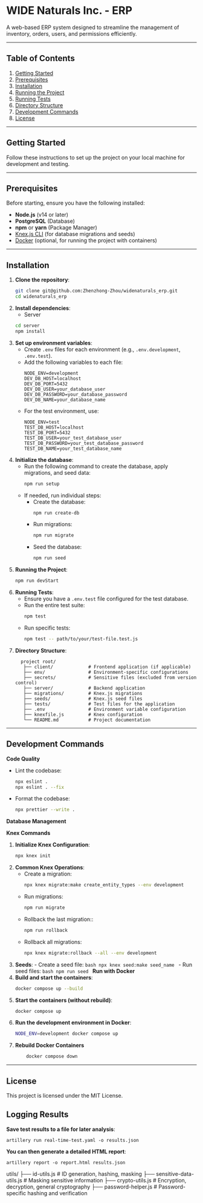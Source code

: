 # WIDE Naturals Inc. - ERP

A web-based ERP system designed to streamline the management of inventory, orders, users, and permissions efficiently.

---

## **Table of Contents**

1. [Getting Started](#getting-started)
2. [Prerequisites](#prerequisites)
3. [Installation](#installation)
4. [Running the Project](#running-the-project)
5. [Running Tests](#running-tests)
6. [Directory Structure](#directory-structure)
7. [Development Commands](#development-commands)
8. [License](#license)

---

## **Getting Started**

Follow these instructions to set up the project on your local machine for development and testing.

---

## **Prerequisites**

Before starting, ensure you have the following installed:

- **Node.js** (v14 or later)
- **PostgreSQL** (Database)
- **npm** or **yarn** (Package Manager)
- [Knex.js CLI](https://knexjs.org/) (for database migrations and seeds)
- [Docker](https://www.docker.com/) (optional, for running the project with containers)

---

## **Installation**

1. **Clone the repository**:
   ```bash
   git clone git@github.com:Zhenzhong-Zhou/widenaturals_erp.git
   cd widenaturals_erp
   ```
2. **Install dependencies**:
    - Server
   ```bash
   cd server
   npm install
   ```
3. **Set up environment variables**:
    - Create `.env` files for each environment (e.g., `.env.development`, `.env.test`).
    - Add the following variables to each file:
      ```env
      NODE_ENV=development
      DEV_DB_HOST=localhost
      DEV_DB_PORT=5432
      DEV_DB_USER=your_database_user
      DEV_DB_PASSWORD=your_database_password
      DEV_DB_NAME=your_database_name
      ```
    - For the test environment, use:
      ```env
      NODE_ENV=test
      TEST_DB_HOST=localhost
      TEST_DB_PORT=5432
      TEST_DB_USER=your_test_database_user
      TEST_DB_PASSWORD=your_test_database_password
      TEST_DB_NAME=your_test_database_name
      ```
4. **Initialize the database**:
    - Run the following command to create the database, apply migrations, and seed data:
      ```bash
      npm run setup
      ```
    - If needed, run individual steps:
        - Create the database:
          ```bash
          npm run create-db
          ```
        - Run migrations:
          ```bash
          npm run migrate
          ```
        - Seed the database:
          ```bash
          npm run seed
          ```
5. **Running the Project**:
   ```bash
   npm run devStart
   ```
6. **Running Tests**:
    - Ensure you have a `.env.test` file configured for the test database.
    - Run the entire test suite:
      ```bash
      npm test
      ```
    - Run specific tests:
      ```bash
      npm test -- path/to/your/test-file.test.js
      ```
7. **Directory Structure**:
   ```plaintext
     project root/
      ├── client/             # Frontend application (if applicable)
      ├── env/                # Environment-specific configurations
      ├── secrets/            # Sensitive files (excluded from version control)
      ├── server/             # Backend application
      ├── migrations/         # Knex.js migrations
      ├── seeds/              # Knex.js seed files
      ├── tests/              # Test files for the application
      ├── .env                # Environment variable configuration
      ├── knexfile.js         # Knex configuration
      └── README.md           # Project documentation
   ```

---

## **Development Commands**

**Code Quality**

- Lint the codebase:
  ```bash
  npx eslint .
  npx eslint . --fix
  ```
- Format the codebase:
  ```bash
  npx prettier --write .
  ```

**Database Management**

**Knex Commands**

1.  **Initialize Knex Configuration**:
    ```bash
    npx knex init
    ```
2.  **Common Knex Operations**:
    - Create a migration:
      ```bash
      npx knex migrate:make create_entity_types --env development
      ```
    - Run migrations:
      ```bash
      npm run migrate
      ```
    - Rollback the last migration::
      ```bash
      npm run rollback
      ```
    - Rollback all migrations:
      ```bash
      npx knex migrate:rollback --all --env development
      ```
3.  **Seeds**: - Create a seed file:
    `bash
     npx knex seed:make seed_name
     ` - Run seed files:
    `bash
      npm run seed
      `
    **Run with Docker**
4.  **Build and start the containers**:
    ```bash
    docker compose up --build
    ```
5.  **Start the containers (without rebuild)**:
    ```bash
    docker compose up
    ```
6.  **Run the development environment in Docker**:
    ```bash
    NODE_ENV=development docker compose up
    ```
7.  **Rebuild Docker Containers**
    ```bash
        docker compose down
    ```

---

## **License**

This project is licensed under the MIT License.

## Logging Results
**Save test results to a file for later analysis**:
```
artillery run real-time-test.yaml -o results.json
```

**You can then generate a detailed HTML report**:
```
artillery report -o report.html results.json
```



utils/
├── id-utils.js         # ID generation, hashing, masking
├── sensitive-data-utils.js             # Masking sensitive information
├── crypto-utils.js     # Encryption, decryption, general cryptography
├── password-helper.js    # Password-specific hashing and verification


